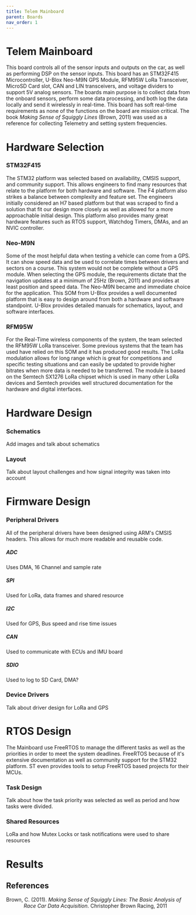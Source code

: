 ```yaml
---
title: Telem Mainboard
parent: Boards
nav_order: 1
---
```


# Telem Mainboard
This board controls all of the sensor inputs and outputs on the car, as well as performing DSP on the sensor inputs. This board has an STM32F415 Microcontroller, U-Blox Neo-M9N GPS Module, RFM95W LoRa Transceiver, MicroSD Card slot, CAN and LIN transceivers, and voltage dividers to support 5V analog sensors. The boards main purpose is to collect data from the onboard sensors, perform some data processing, and both log the data locally and send it wirelessly in real-time. This board has soft real-time requirements as none of the functions on the board are mission critical. The book *Making Sense of Squiggly Lines* (Brown, 2011) was used as a reference for collecting Telemetry and setting system frequencies.

# Hardware Selection
### STM32F415
The STM32 platform was selected based on availability, CMSIS support, and community support. This allows engineers to find many resources that relate to the platform for both hardware and software. The F4 platform also strikes a balance between complexity and feature set. The engineers initially considered an H7 based platform but that was scraped to find a solution that fit our design more closely as well as allowed for a more approachable initial design. This platform also provides many great hardware features such as RTOS support, Watchdog Timers, DMAs, and an NVIC controller.

### Neo-M9N
Some of the most helpful data when testing a vehicle can come from a GPS. It can show speed data and be used to correlate times between drivers and sectors on a course. This system would not be complete without a GPS module. When selecting the GPS module, the requirements dictate that the navigation updates at a minimum of 25Hz (Brown, 2011) and provides at least position and speed data. The Neo-M9N became and immediate choice for the application. This SOM from U-Blox provides a well documented platform that is easy to design around from both a hardware and software standpoint. U-Blox provides detailed manuals for schematics, layout, and software interfaces.

### RFM95W
For the Real-Time wireless components of the system, the team selected the RFM95W LoRa transceiver. Some previous systems that the team has used have relied on this SOM and it has produced good results. The LoRa modulation allows for long range which is great for competitions and specific testing situations and can easily be updated to provide higher bitrates when more data is needed to be transferred. The module is based on the Semtech SX1276 LoRa chipset which is used in many other LoRa devices and Semtech provides well structured documentation for the hardware and digital interfaces. 

# Hardware Design

### Schematics
Add images and talk about schematics

### Layout
Talk about layout challenges and how signal integrity was taken into account

# Firmware Design

### Peripheral Drivers
All of the peripheral drivers have been designed using ARM's CMSIS headers. This allows for much more readable and reusable code.

##### ADC
Uses DMA, 16 Channel and sample rate
##### SPI
Used for LoRa, data frames and shared resource
##### I2C
Used for GPS, Bus speed and rise time issues
##### CAN
Used to communicate with ECUs and IMU board
##### SDIO
Used to log to SD Card, DMA?

### Device Drivers
Talk about driver design for LoRa and GPS

# RTOS Design
The Mainboard use FreeRTOS to manage the different tasks as well as the priorities in order to meet the system deadlines. FreeRTOS because of it's extensive documentation as well as community support for the STM32 platform. ST even provides tools to setup FreeRTOS based projects for their MCUs.

### Task Design
Talk about how the task priority was selected as well as period and how tasks were divided.

### Shared Resources
LoRa and how Mutex Locks or task notifications were used to share resources

# Results

## References
<p style="margin-left: 0.5in; text-indent: -0.5in;">
Brown, C. (2011). <em>Making Sense of Squiggly Lines: The Basic Analysis of Race Car Data Acquisition</em>. Christopher Brown Racing, 2011
</p>